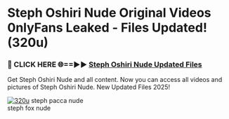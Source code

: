 # Steph Oshiri Nude Original Videos 0nlyFans Leaked - Files Updated! (320u)

<h3>🔴 CLICK HERE 🌐==►► <a href="https://tinyurl.com/4mcuefdz" rel="nofollow">Steph Oshiri Nude Updated Files</a></h3>

Get Steph Oshiri Nude and all content. Now you can access all videos and pictures of Steph Oshiri Nude. New Updated Files 2025!

[![320u](https://i.imgur.com/StAQSOY.gif)](https://tinyurl.com/4mcuefdz)
steph pacca nude<br>
steph fox nude